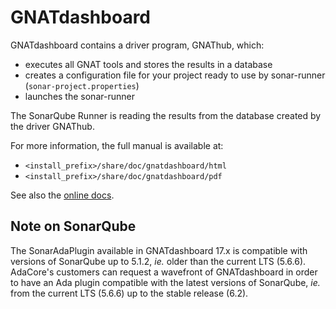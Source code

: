 # GNATdashboard

GNATdashboard contains a driver program, GNAThub, which:

* executes all GNAT tools and stores the results in a database
* creates a configuration file for your project ready to use by sonar-runner
  (`sonar-project.properties`)
* launches the sonar-runner

The SonarQube Runner is reading the results from the database created by the
driver GNAThub.

For more information, the full manual is available at:

* `<install_prefix>/share/doc/gnatdashboard/html`
* `<install_prefix>/share/doc/gnatdashboard/pdf`

See also the [online docs](https://docs.adacore.com/gnatdashboard-docs/).

## Note on SonarQube

The SonarAdaPlugin available in GNATdashboard 17.x is compatible with versions
of SonarQube up to 5.1.2, *ie.* older than the current LTS (5.6.6). AdaCore's
customers can request a wavefront of GNATdashboard in order to have an Ada
plugin compatible with the latest versions of SonarQube, *ie.* from the current
LTS (5.6.6) up to the stable release (6.2).

